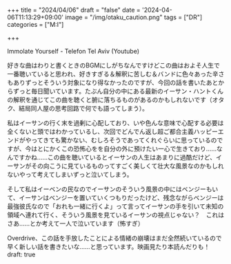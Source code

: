 +++
title = "2024/04/06"
draft = "false"
date = '2024-04-06T11:13:29+09:00'
image = "/img/otaku_caution.png"
tags = ["DR"]
categories = ["M:I"]

+++

Immolate Yourself - Telefon Tel Aviv (Youtube)

好きな曲はわりと書くときのBGMにしがちなんですけどこの曲はおよそ人生で一番聴いていると思われ、好きすぎる＆解釈に苦しむ＆バンドに色々あった辛さもありずっとそういう対象になり得なかったのですが、今回の話を書いたあとからずっと毎日聞いています。たぶん自分の中にある最新のイーサン・ハントくんの解釈を通じてこの曲を聴くと腑に落ちるものがあるのかもしれないです（オタク、結局同人屋の思考回路で何でも語ってしまう）。

私はイーサンの行く末を過剰に心配しており、いや色んな意味で心配する必要は全くないと頭ではわかっているし、次回でどんでん返し超ご都合主義ハッピーエンドがやってきても驚かない、むしろそうであってくれぐらいに思っているのですが、今はとにかくこの恐怖心をを自分の外に預けたい一心で生きており……なんですかね……この曲を聴いているとイーサンの人生はあまりに過酷だけど、イーサンがその向こうに見ているものってすごく美しくて壮大な風景なのかもしれないやって考えてしまいずっと泣いてしまう。

そして私はイーベンの民なのでイーサンのそういう風景の中にはベンジーもいて、イーサンはベンジーを置いていくつもりだったけど、残念ながらベンジーは最強彼氏なので「おれも一緒に行くよ」って言ってイーサンの手を引いて未知の領域へ連れて行く、そういう風景を見ているイーサンの視点じゃない？　これはさあ……とか考えて一人で泣いています（怖すぎ）

Overdrive、この話を手放したことによる情緒の崩壊はまだ全然続いているので早く新しい話を書きたいな……と思っています。映画見たり本読んだりも！
draft: true
